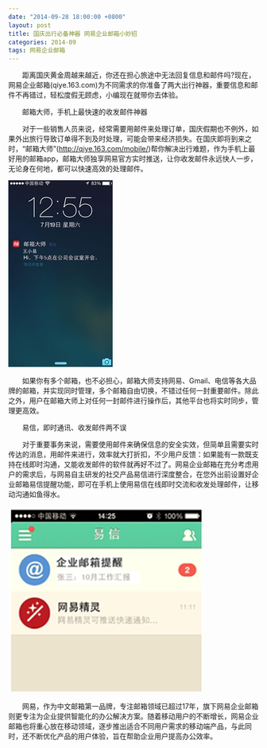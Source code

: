 ```yaml
---
date: "2014-09-28 18:00:00 +0800"
layout: post
title: 国庆出行必备神器 网易企业邮箱小妙招
categories: 2014-09
tags: 网易企业邮箱
---
```


　　距离国庆黄金周越来越近，你还在担心旅途中无法回复信息和邮件吗?现在，网易企业邮箱(qiye.163.com)为不同需求的你准备了两大出行神器，重要信息和邮件不再错过，轻松度假无顾虑，小编现在就带你去体验。

　　邮箱大师，手机上最快速的收发邮件神器

　　对于一些销售人员来说，经常需要用邮件来处理订单，国庆假期也不例外，如果外出旅行导致订单得不到及时处理，可能会带来经济损失。在国庆即将到来之时，“邮箱大师”(http://qiye.163.com/mobile/)帮你解决出行难题，作为手机上最好用的邮箱app，邮箱大师独享网易官方实时推送，让你收发邮件永远快人一步，无论身在何地，都可以快速高效的处理邮件。

   <img src="/media/img/2014/09-28/01.jpg">

　　如果你有多个邮箱，也不必担心，邮箱大师支持网易、Gmail、电信等各大品牌的邮箱，并实现同时管理，多个邮箱自由切换，不错过任何一封重要邮件。除此之外，用户在邮箱大师上对任何一封邮件进行操作后，其他平台也将实时同步，管理更高效。

　　易信，即时通讯、收发邮件两不误

　　对于重要事务来说，需要使用邮件来确保信息的安全实效，但简单且需要实时传达的消息，用邮件来进行，效率就大打折扣，不少用户反馈：如果能有一款既支持在线即时沟通，又能收发邮件的软件就再好不过了。网易企业邮箱在充分考虑用户的需求后，与网易自主研发的社交产品易信进行深度整合，在您外出前设置好企业邮箱易信提醒功能，即可在手机上使用易信在线即时交流和收发处理邮件，让移动沟通如鱼得水。

   <img src="/media/img/2014/09-28/02.jpg">

　　网易，作为中文邮箱第一品牌，专注邮箱领域已超过17年，旗下网易企业邮箱则更专注为企业提供智能化的办公解决方案。随着移动用户的不断增长，网易企业邮箱也将重心放在移动领域，逐步推出适合不同用户需求的移动端产品，与此同时，还不断优化产品的用户体验，旨在帮助企业用户提高办公效率。
